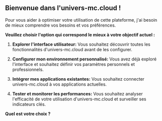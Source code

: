##  Bienvenue dans l'univers-mc.cloud ! 

Pour vous aider à optimiser votre utilisation de cette plateforme, j'ai besoin de mieux comprendre vos besoins et vos préférences. 

**Veuillez choisir l'option qui correspond le mieux à votre objectif actuel :**

1. **Explorer l'interface utilisateur:** Vous souhaitez découvrir toutes les fonctionnalités d'univers-mc.cloud avant de les configurer.

2. **Configurer mon environnement personnalisé:** Vous avez déjà exploré l'interface et souhaitez définir vos paramètres personnels et professionnels.

3. **Intégrer mes applications existantes:** Vous souhaitez connecter univers-mc.cloud à vos applications actuelles.

4. **Tester et monitorer les performances:** Vous souhaitez analyser l'efficacité de votre utilisation d'univers-mc.cloud et surveiller ses indicateurs clés.

**Quel est votre choix ?** 


